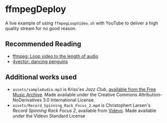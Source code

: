 # ffmpegDeploy

A live example of using `ffmpegLoopVideo.sh` with YouTube to deliver a high quality stream for no good reason.

## Recommended Reading

- [ffmpeg: Loop video to the length of audio](https://video.stackexchange.com/a/23394)
- [4vector: dancing penguins](https://4vector.com/free-vector/dancing-penguins-99210)

## Additional works used

- `assets/sampleAudio.mp3` is Kriss'es _Jazz Club_, [available from the Free Music Archive](https://freemusicarchive.org/music/Kriss/nomad_ep/unfound38_03_-_kriss_-_jazz_club). Made available under the Creative Commons Attribution-NoDerivatives 3.0 International License.
- `assets/Record_Spinning_Rack_Focus_2.mp4` is Christophert Larsen's _Record Spinning Rack Focus 2_, available from [Videvo](https://www.videvo.net/video/record-spinning-rack-focus-2/4243/). Made available under the Videvo Standard License
